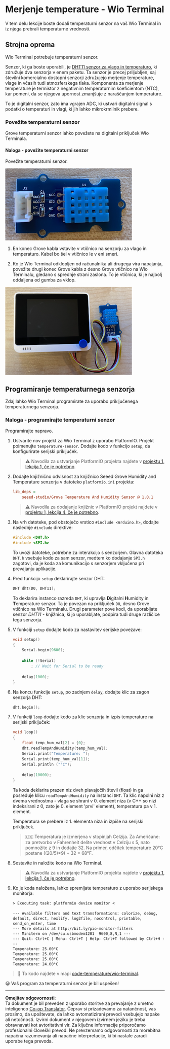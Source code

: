 <!--
CO_OP_TRANSLATOR_METADATA:
{
  "original_hash": "59263d094f20b302053888cd236880c3",
  "translation_date": "2025-08-28T15:16:41+00:00",
  "source_file": "2-farm/lessons/1-predict-plant-growth/wio-terminal-temp.md",
  "language_code": "sl"
}
-->
# Merjenje temperature - Wio Terminal

V tem delu lekcije boste dodali temperaturni senzor na vaš Wio Terminal in iz njega prebrali temperaturne vrednosti.

## Strojna oprema

Wio Terminal potrebuje temperaturni senzor.

Senzor, ki ga boste uporabili, je [DHT11 senzor za vlago in temperaturo](https://www.seeedstudio.com/Grove-Temperature-Humidity-Sensor-DHT11.html), ki združuje dva senzorja v enem paketu. Ta senzor je precej priljubljen, saj številni komercialno dostopni senzorji združujejo merjenje temperature, vlage in včasih tudi atmosferskega tlaka. Komponenta za merjenje temperature je termistor z negativnim temperaturnim koeficientom (NTC), kar pomeni, da se njegova upornost zmanjšuje z naraščanjem temperature.

To je digitalni senzor, zato ima vgrajen ADC, ki ustvari digitalni signal s podatki o temperaturi in vlagi, ki jih lahko mikrokrmilnik prebere.

### Povežite temperaturni senzor

Grove temperaturni senzor lahko povežete na digitalni priključek Wio Terminala.

#### Naloga - povežite temperaturni senzor

Povežite temperaturni senzor.

![Grove temperaturni senzor](../../../../../translated_images/grove-dht11.07f8eafceee170043efbb53e1d15722bd4e00fbaa9ff74290b57e9f66eb82c17.sl.png)

1. En konec Grove kabla vstavite v vtičnico na senzorju za vlago in temperaturo. Kabel bo šel v vtičnico le v eni smeri.

1. Ko je Wio Terminal odklopljen od računalnika ali drugega vira napajanja, povežite drugi konec Grove kabla z desno Grove vtičnico na Wio Terminalu, gledano s sprednje strani zaslona. To je vtičnica, ki je najbolj oddaljena od gumba za vklop.

![Grove temperaturni senzor povezan z desno vtičnico](../../../../../translated_images/wio-temperature-sensor.2934928f38c7f79a68d24879d2c8986c78244696f931e2e33c293f426ecdc0ad.sl.png)

## Programiranje temperaturnega senzorja

Zdaj lahko Wio Terminal programirate za uporabo priključenega temperaturnega senzorja.

### Naloga - programirajte temperaturni senzor

Programirajte napravo.

1. Ustvarite nov projekt za Wio Terminal z uporabo PlatformIO. Projekt poimenujte `temperature-sensor`. Dodajte kodo v funkcijo `setup`, da konfigurirate serijski priključek.

    > ⚠️ Navodila za ustvarjanje PlatformIO projekta najdete v [projektu 1, lekcija 1, če je potrebno](../../../1-getting-started/lessons/1-introduction-to-iot/wio-terminal.md#create-a-platformio-project).

1. Dodajte knjižnično odvisnost za knjižnico Seeed Grove Humidity and Temperature senzorja v datoteko `platformio.ini` projekta:

    ```ini
    lib_deps =
        seeed-studio/Grove Temperature And Humidity Sensor @ 1.0.1
    ```

    > ⚠️ Navodila za dodajanje knjižnic v PlatformIO projekt najdete v [projektu 1, lekcija 4, če je potrebno](../../../1-getting-started/lessons/4-connect-internet/wio-terminal-mqtt.md#install-the-wifi-and-mqtt-arduino-libraries).

1. Na vrh datoteke, pod obstoječo vrstico `#include <Arduino.h>`, dodajte naslednje `#include` direktive:

    ```cpp
    #include <DHT.h>
    #include <SPI.h>
    ```

    To uvozi datoteke, potrebne za interakcijo s senzorjem. Glavna datoteka `DHT.h` vsebuje kodo za sam senzor, medtem ko dodajanje `SPI.h` zagotovi, da je koda za komunikacijo s senzorjem vključena pri prevajanju aplikacije.

1. Pred funkcijo `setup` deklarirajte senzor DHT:

    ```cpp
    DHT dht(D0, DHT11);
    ```

    To deklarira instanco razreda `DHT`, ki upravlja **D**igitalni **H**umidity in **T**emperature senzor. Ta je povezan na priključek `D0`, desno Grove vtičnico na Wio Terminalu. Drugi parameter pove kodi, da uporabljate senzor *DHT11* - knjižnica, ki jo uporabljate, podpira tudi druge različice tega senzorja.

1. V funkciji `setup` dodajte kodo za nastavitev serijske povezave:

    ```cpp
    void setup()
    {
        Serial.begin(9600);
    
        while (!Serial)
            ; // Wait for Serial to be ready
    
        delay(1000);
    }
    ```

1. Na koncu funkcije `setup`, po zadnjem `delay`, dodajte klic za zagon senzorja DHT:

    ```cpp
    dht.begin();
    ```

1. V funkciji `loop` dodajte kodo za klic senzorja in izpis temperature na serijski priključek:

    ```cpp
    void loop()
    {
        float temp_hum_val[2] = {0};
        dht.readTempAndHumidity(temp_hum_val);
        Serial.print("Temperature: ");
        Serial.print(temp_hum_val[1]);
        Serial.println ("°C");
    
        delay(10000);
    }
    ```

    Ta koda deklarira prazen niz dveh plavajočih števil (float) in ga posreduje klicu `readTempAndHumidity` na instanci `DHT`. Ta klic napolni niz z dvema vrednostma - vlaga se shrani v 0. element niza (v C++ so nizi indeksirani z 0, zato je 0. element 'prvi' element), temperatura pa v 1. element.

    Temperatura se prebere iz 1. elementa niza in izpiše na serijski priključek.

    > 🇺🇸 Temperatura je izmerjena v stopinjah Celzija. Za Američane: za pretvorbo v Fahrenheit delite vrednost v Celziju s 5, nato pomnožite z 9 in dodajte 32. Na primer, odčitek temperature 20°C postane ((20/5)*9) + 32 = 68°F.

1. Sestavite in naložite kodo na Wio Terminal.

    > ⚠️ Navodila za ustvarjanje PlatformIO projekta najdete v [projektu 1, lekcija 1, če je potrebno](../../../1-getting-started/lessons/1-introduction-to-iot/wio-terminal.md#write-the-hello-world-app).

1. Ko je koda naložena, lahko spremljate temperaturo z uporabo serijskega monitorja:

    ```output
    > Executing task: platformio device monitor <
    
    --- Available filters and text transformations: colorize, debug, default, direct, hexlify, log2file, nocontrol, printable, send_on_enter, time
    --- More details at http://bit.ly/pio-monitor-filters
    --- Miniterm on /dev/cu.usbmodem1201  9600,8,N,1 ---
    --- Quit: Ctrl+C | Menu: Ctrl+T | Help: Ctrl+T followed by Ctrl+H ---
    Temperature: 25.00°C
    Temperature: 25.00°C
    Temperature: 25.00°C
    Temperature: 24.00°C
    ```

> 💁 To kodo najdete v mapi [code-temperature/wio-terminal](../../../../../2-farm/lessons/1-predict-plant-growth/code-temperature/wio-terminal).

😀 Vaš program za temperaturni senzor je bil uspešen!

---

**Omejitev odgovornosti**:  
Ta dokument je bil preveden z uporabo storitve za prevajanje z umetno inteligenco [Co-op Translator](https://github.com/Azure/co-op-translator). Čeprav si prizadevamo za natančnost, vas prosimo, da upoštevate, da lahko avtomatizirani prevodi vsebujejo napake ali netočnosti. Izvirni dokument v njegovem izvirnem jeziku je treba obravnavati kot avtoritativni vir. Za ključne informacije priporočamo profesionalni človeški prevod. Ne prevzemamo odgovornosti za morebitna napačna razumevanja ali napačne interpretacije, ki bi nastale zaradi uporabe tega prevoda.